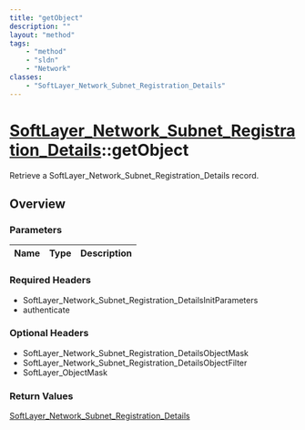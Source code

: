 ```yaml
---
title: "getObject"
description: ""
layout: "method"
tags:
    - "method"
    - "sldn"
    - "Network"
classes:
    - "SoftLayer_Network_Subnet_Registration_Details"
---
```

# [SoftLayer_Network_Subnet_Registration_Details](/reference/services/SoftLayer_Network_Subnet_Registration_Details)::getObject

Retrieve a SoftLayer_Network_Subnet_Registration_Details record.


## Overview 


### Parameters 
|Name | Type | Description |
| --- | --- | --- |


### Required Headers
* SoftLayer_Network_Subnet_Registration_DetailsInitParameters
* authenticate

### Optional Headers
* SoftLayer_Network_Subnet_Registration_DetailsObjectMask
* SoftLayer_Network_Subnet_Registration_DetailsObjectFilter
* SoftLayer_ObjectMask

### Return Values
<a href='/reference/datatypes/SoftLayer_Network_Subnet_Registration_Details'>SoftLayer_Network_Subnet_Registration_Details </a>

